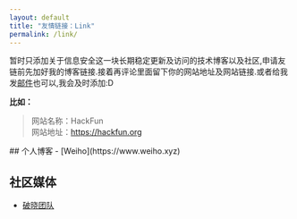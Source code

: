 ```yaml
---
layout: default
title: "友情链接：Link"
permalink: /link/
---
```

暂时只添加关于信息安全这一块长期稳定更新及访问的技术博客以及社区,申请友链前先加好我的博客链接.接着再评论里面留下你的网站地址及网站链接.或者给我发<a href="mailto:h4x0er@126.com">邮件</a>也可以,我会及时添加:D
<p><strong>比如：</strong></p><blockquote><p>网站名称：HackFun<br>网站地址：<a href="https://hackfun.org">https://hackfun.org</a></p></blockquote>
## 个人博客
 - [Weiho](https://www.weiho.xyz)

## 社区媒体
 - [破晓团队](http://www.secbug.org/)
 
 